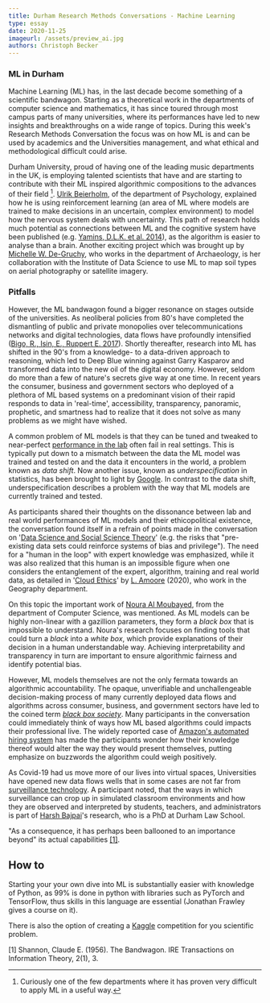 ```yaml
---
title: Durham Research Methods Conversations - Machine Learning
type: essay
date: 2020-11-25
imageurl: /assets/preview_ai.jpg
authors: Christoph Becker
---
```


### ML in Durham
Machine Learning (ML) has, in the last decade become something of a scientific bandwagon. Starting as a theoretical work in the departments of computer science and mathematics, it has since toured through most campus parts of many universities, where its performances have led to new insights and breakthroughs on a wide range of topics. During this week's Research Methods Conversation the focus was on how ML is and can be used by academics and the Universities management, and what ethical and methodological difficult could arise.


Durham University, proud of having one of the leading music departments in the UK, is employing talented scientists that have and are starting to contribute with their ML inspired algorithmic compositions to the advances of their field [^1]. [Ulrik Beierholm](https://www.dur.ac.uk/psychology/staff/profile/?id=14641), of the department of Psychology, explained how he is using reinforcement learning (an area of ML where models are trained to make decisions in an uncertain, complex environment) to model how the nervous system deals with uncertainty. This path of research holds much potential as connections between ML and the cognitive system have been published (e.g. [Yamins, D.L.K. et al. 2014](https://www.pnas.org/content/111/23/8619)), as the algorithm is easier to analyse than a brain.
Another exciting project which was brought up by [Michelle W. De-Gruchy](https://www.dur.ac.uk/archaeology/staff/?id=8883), who works in the department of Archaeology, is her collaboration with the Institute of Data Science to use ML to map soil types on aerial photography or satellite imagery.


### Pitfalls
However, the ML bandwagon found a bigger resonance on stages outside of the universities. As neoliberal policies from 80's have completed the dismantling of public and private monopolies over telecommunications networks and digital technologies, data flows have profoundly intensified ([Bigo, R., Isin, E., Ruppert E. 2017](https://www.routledge.com/Data-Politics-Worlds-Subjects-Rights/Bigo-Isin-Ruppert/p/book/9781138053267)). Shortly thereafter, research into ML has shifted in the 90's from a knowledge- to a data-driven approach to reasoning, which led to Deep Blue winning against Garry Kasparov and transformed data into the new oil of the digital economy. However, seldom do more than a few of nature's secrets give way at one time. In recent years the consumer, business and government sectors who deployed of a plethora of ML based systems on a predominant vision of their rapid responds to data in 'real-time', accessibility, transparency, panoramic, prophetic, and smartness had to realize that it does not solve as many problems as we might have wished.

A common problem of ML models is that they can be tuned and tweaked to near-perfect [performance in the lab](https://www.technologyreview.com/2020/11/12/1011944/artificial-intelligence-replication-crisis-science-big-tech-google-deepmind-facebook-openai/) often fail in real settings. This is typically put down to a mismatch between the data the ML model was trained and tested on and the data it encounters in the world, a problem known as _data shift_. Now another issue, known as _underspecification_ in statistics, has been brought to light by [Google](https://www.technologyreview.com/2020/11/18/1012234/training-machine-learning-broken-real-world-heath-nlp-computer-vision/). In contrast to the data shift, underspecification describes a problem with the way that ML models are currently trained and tested.

As participants shared their thoughts on the dissonance between lab and real world performances of ML models and their ethicopolitical existence, the conversation found itself in a refrain of points made in the conversation on '[Data Science and Social Science Theory](https://researchmethodsconversations.blogspot.com/2020/11/data-science-and-social-science-theory.html)' (e.g. the risks that "pre-existing data sets could reinforce systems of bias and privilege"). The need for a "human in the loop" with expert knowledge was emphasized, while it was also realized that this human is an impossible figure when one considers the entanglement of the expert, algorithm, training and real world data, as detailed in '[Cloud Ethics](https://www.dukeupress.edu/cloud-ethics)' by [L. Amoore](https://www.dur.ac.uk/geography/staff/geogstaffhidden/?id=2710) (2020), who work in the Geography department.

On this topic the important work of [Noura Al Moubayed](https://www.dur.ac.uk/research/directory/staff/?id=14675), from the department of Computer Science, was mentioned. As ML models can be highly non-linear with a gazillion parameters, they form a _black box_ that is impossible to understand. Noura's research focuses on finding tools that could turn a _black_ into a _white box_, which provide explanations of their decision in a human understandable way. Achieving interpretability and transparency in turn are important to ensure algorithmic fairness and identify potential bias.

However, ML models themselves are not the only fermata towards an algorithmic accountability. The opaque, unverifiable and unchallengeable decision-making process of many currently deployed data flows and algorithms across consumer, business, and government sectors have led to the coined term [_black box society_](https://www.hup.harvard.edu/catalog.php?isbn=9780674970847). Many participants in the conversation could immediately think of ways how ML based algorithms could impacts their professional live. The widely reported case of [Amazon's automated hiring system](https://www.theguardian.com/technology/2018/oct/10/amazon-hiring-ai-gender-bias-recruiting-engine) has made the participants wonder how their knowledge thereof would alter the way they would present themselves, putting emphasize on buzzwords the algorithm could weigh positively.

As Covid-19 had us move more of our lives into virtual spaces, Universities have opened new data flows wells that in some cases are not far from [surveillance technology](https://www.wired.co.uk/article/university-covid-learning-student-monitoring). A participant noted, that the ways in which surveillance can crop up in simulated classroom environments and how they are observed and interpreted by students, teachers, and administrators is part of [Harsh Bajpai](https://www.dur.ac.uk/directory/profile/?id=19043)'s research, who is a PhD at Durham Law School.


"As a consequence, it has perhaps been ballooned to an importance beyond" its actual capabilities [[1]](#1).

## How to
Starting your your own dive into ML is substantially easier with knowledge of Python,
as 99% is done in python with libraries such as PyTorch and TensorFlow, thus skills
in this language are essential (Jonathan Frawley gives a course on it).

There is also the option of creating a [Kaggle](https://www.kaggle.com/) competition
for you scientific problem.

[^1]: Curiously one of the few departments where it has proven very difficult to apply ML in a useful way.

<a id="1">[1]</a>
Shannon, Claude E. (1956).
The Bandwagon.
IRE Transactions on Information Theory, 2(1), 3.
